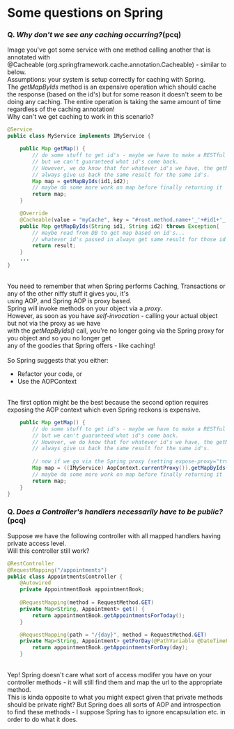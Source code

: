 # Some questions on Spring

### Q. *Why don't we see any caching occurring?*(pcq)<br>
Image you've got some service with one method calling another that is annotated with <br>@Cacheable (org.springframework.cache.annotation.Cacheable) - similar to below.<br>Assumptions: your system is setup correctly for caching with Spring.<br>The *getMapByIds* method is an expensive operation which should cache the response (based on the id's) but for some reason it doesn't seem to be doing any caching. The entire operation is taking the same amount of time regardless of the caching annotation!<br>Why can't we get caching to work in this scenario?<br>
```java
@Service
public class MyService implements IMyService {

    public Map getMap() {
        // do some stuff to get id's - maybe we have to make a RESTful call to get the id's 
        // but we can't guaranteed what id's come back.
        // However, we do know that for whatever id's we have, the getMapByIds() method will
        // always give us back the same result for the same id's.
        Map map = getMapByIds(id1,id2);
        // maybe do some more work on map before finally returning it
        return map;
    }

    @Override
    @Cacheable(value = "myCache", key = "#root.method.name+'_'+#id1+'_'+#id2", unless = "#result == null")
    public Map getMapByIds(String id1, String id2) throws Exception{
        // maybe read from DB to get map based on id's...
        // whatever id's passed in always get same result for those id's - so we should be caching right?
        return result;
    }
    ...
}
```

<br>You need to remember that when Spring performs Caching, Transactions or any of the other niffy stuff it gives you, it's <br>
using AOP, and Spring AOP is proxy based. <br>
Spring will invoke methods on your object via a *proxy*. 
<br>However, as soon as you have *self-invocation* - calling your actual object but not via the proxy as we have <br>
with the *getMapByIds()* call, you're no longer going via the Spring proxy for you object and so you no longer get <br>
any of the goodies that Spring offers - like caching! <br><br>
So Spring suggests that you either:
* Refactor your code, or
* Use the AOPContext
<br>
The first option might be the best because the second option requires exposing the AOP context which even Spring reckons is expensive.

```java
    public Map getMap() {
        // do some stuff to get id's - maybe we have to make a RESTful call to get the id's 
        // but we can't guaranteed what id's come back.
        // However, we do know that for whatever id's we have, the getMapByIds() method will
        // always give us back the same result for the same id's.
        
        // now if we go via the Spring proxy (setting expose-proxy="true") the caching will work but at a cost.
        Map map = ((IMyService) AopContext.currentProxy()).getMapByIds(id1,id2);
        // maybe do some more work on map before finally returning it
        return map;
    }
}
```

### Q. *Does a Controller's handlers necessarily have to be public?*(pcq)<br>
Suppose we have the following controller with all mapped handlers having private access level.<br>
Will this controller still work?
```java
@RestController
@RequestMapping("/appointments")
public class AppointmentsController {
    @Autowired
    private AppointmentBook appointmentBook;
    
    @RequestMapping(method = RequestMethod.GET)
    private Map<String, Appointment> get() {
        return appointmentBook.getAppointmentsForToday();
    }

    @RequestMapping(path = "/{day}", method = RequestMethod.GET)
    private Map<String, Appointment> getForDay(@PathVariable @DateTimeFormat(iso=ISO.DATE) Date day, Model model) {
        return appointmentBook.getAppointmentsForDay(day);
    }
```
<br>
Yep! Spring doesn't care what sort of access modifer you have on your controller methods - it will still find them and map the url to the appropriate method.<br> This is kinda opposite to what you might expect given that private methods should be private right? But Spring does all sorts of AOP and introspection to find these methods - I suppose Spring has to ignore encapsulation etc. in order to do what it does.<br>


